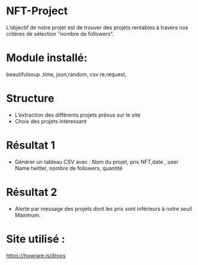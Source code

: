 # NFT-Project
L’objectif de notre projet est de trouver des projets rentables à travers nos critères de sélection "nombre de followers".
# Module installé:  
beautifulsoup ,time, json,random, csv re,request,
# Structure 
-	L’extraction des différents projets prévus sur le site 
-	Choix des projets intéressant 
# Résultat 1
-	Générer un tableau CSV avec :
Nom du projet, prix NFT,date , user Name twitter, nombre de followers, quantité 
# Résultat 2 
-	Alerte par message des projets dont les prix sont inférieurs à notre seuil 
Maximum.
# Site utilisé :
https://howrare.is/drops 
